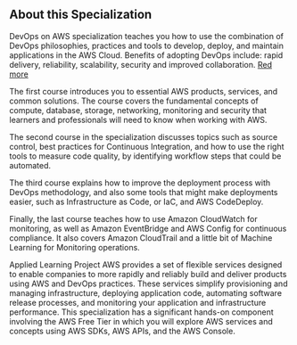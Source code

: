 ## About this Specialization

DevOps on AWS specialization teaches you how to use the combination of DevOps philosophies, practices and tools to develop, deploy, and maintain applications in the AWS Cloud. Benefits of adopting DevOps include: rapid delivery, reliability, scalability, security and improved collaboration. [Red more](about_specialization)

The first course introduces you to essential AWS products, services, and common solutions. The course covers the fundamental concepts of compute, database, storage, networking, monitoring and security that learners and professionals will need to know when working with AWS.

The second course in the specialization discusses topics such as source control, best practices for Continuous Integration, and how to use the right tools to measure code quality, by identifying workflow steps that could be automated.

The third course explains how to improve the deployment process with DevOps methodology, and also some tools that might make deployments easier, such as Infrastructure as Code, or IaC, and AWS CodeDeploy.

Finally, the last course teaches how to use Amazon CloudWatch for monitoring, as well as Amazon EventBridge and AWS Config for continuous compliance. It also covers Amazon CloudTrail and a little bit of Machine Learning for Monitoring operations.

Applied Learning Project
AWS provides a set of flexible services designed to enable companies to more rapidly and reliably build and deliver products using AWS and DevOps practices. These services simplify provisioning and managing infrastructure, deploying application code, automating software release processes, and monitoring your application and infrastructure performance. This specialization has a significant hands-on component involving the AWS Free Tier in which you will explore AWS services and concepts using AWS SDKs, AWS APIs, and the AWS Console.


